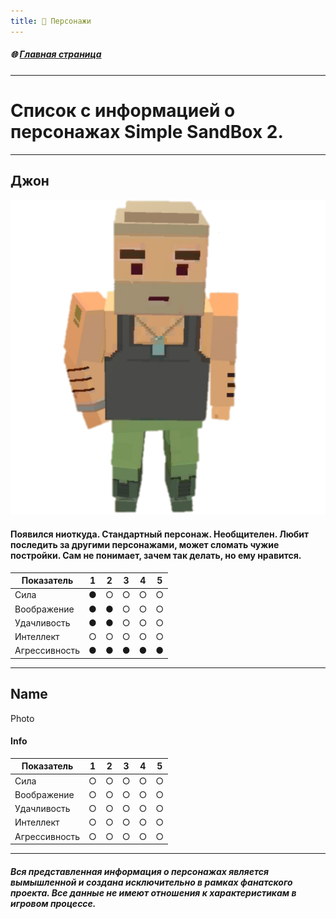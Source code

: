 ```yaml
---
title: 👤 Персонажи
---
```


##### 🌐 [Главная страница](./index.md)

- - - - -

# Список с информацией о персонажах Simple SandBox 2.

- - - - -

## Джон

![John](https://github.com/GamzeeChert/gamzeechert.github.io/blob/main/_playerspictures%2FJohn.png?raw=true)

#### Появился ниоткуда. Стандартный персонаж. Необщителен. Любит последить за другими персонажами, может сломать чужие постройки. Сам не понимает, зачем так делать, но ему нравится.

| Показатель   | 1 | 2 | 3 | 4 | 5 |  
|--------------|---|---|---|---|---|  
| Сила         | ● | ○ | ○ | ○ | ○ |  
| Воображение  | ● | ● | ○ | ○ | ○ |  
| Удачливость  | ● | ● | ○ | ○ | ○ |  
| Интеллект    | ○ | ○ | ○ | ○ | ○ |  
| Агрессивность| ● | ● | ● | ● | ● |

- - - - -

## Name
Photo
#### Info
| Показатель   | 1 | 2 | 3 | 4 | 5 |  
|--------------|---|---|---|---|---|  
| Сила         | ○ | ○ | ○ | ○ | ○ |  
| Воображение  | ○ | ○ | ○ | ○ | ○ |  
| Удачливость  | ○ | ○ | ○ | ○ | ○ |  
| Интеллект    | ○ | ○ | ○ | ○ | ○ |  
| Агрессивность| ○ | ○ | ○ | ○ | ○ |

- - - - -

##### Вся представленная информация о персонажах является вымышленной и создана исключительно в рамках фанатского проекта. Все данные не имеют отношения к характеристикам в игровом процессе.
